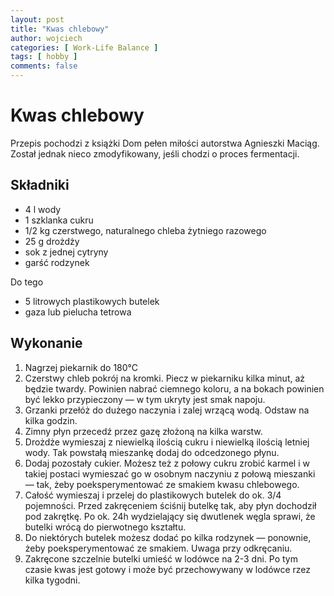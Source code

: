```yaml
---
layout: post
title: "Kwas chlebowy"
author: wojciech
categories: [ Work-Life Balance ]
tags: [ hobby ]
comments: false
---
```


# Kwas chlebowy

Przepis pochodzi z książki Dom pełen miłości autorstwa Agnieszki Maciąg. Został jednak nieco zmodyfikowany, jeśli chodzi
o proces fermentacji.

## Składniki

- 4 l wody
- 1 szklanka cukru
- 1/2 kg czerstwego, naturalnego chleba żytniego razowego
- 25 g drożdży
- sok z jednej cytryny
- garść rodzynek

Do tego

- 5 litrowych plastikowych butelek
- gaza lub pielucha tetrowa

## Wykonanie

1. Nagrzej piekarnik do 180°C
2. Czerstwy chleb pokrój na kromki. Piecz w piekarniku kilka minut, aż będzie twardy. Powinien nabrać ciemnego koloru, a
   na bokach powinien być lekko przypieczony — w tym ukryty jest smak napoju.
3. Grzanki przełóż do dużego naczynia i zalej wrzącą wodą. Odstaw na kilka godzin.
4. Zimny płyn przecedź przez gazę złożoną na kilka warstw.
5. Drożdże wymieszaj z niewielką ilością cukru i niewielką ilością letniej wody. Tak powstałą mieszankę dodaj do
   odcedzonego płynu.
6. Dodaj pozostały cukier. Możesz też z połowy cukru zrobić karmel i w takiej postaci wymieszać go w osobnym naczyniu z
   połową mieszanki — tak, żeby poeksperymentować ze smakiem kwasu chlebowego.
7. Całość wymieszaj i przelej do plastikowych butelek do ok. 3/4 pojemności. Przed zakręceniem ściśnij butelkę tak, aby
   płyn dochodził pod zakrętkę. Po ok. 24h wydzielający się dwutlenek węgla sprawi, że butelki wrócą do pierwotnego
   kształtu.
8. Do niektórych butelek możesz dodać po kilka rodzynek — ponownie, żeby poeksperymentować ze smakiem. Uwaga przy
   odkręcaniu.
9. Zakręcone szczelnie butelki umieść w lodówce na 2-3 dni. Po tym czasie kwas jest gotowy i może być przechowywany w
   lodówce rzez kilka tygodni.
